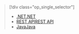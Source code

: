 > [!div class="op_single_selector"]
> * [<span data-ttu-id="5d070-101">.NET</span><span class="sxs-lookup"><span data-stu-id="5d070-101">.NET</span></span>](../articles/media-services/media-services-dotnet-configure-asset-delivery-policy.md)
> * [<span data-ttu-id="5d070-102">REST API</span><span class="sxs-lookup"><span data-stu-id="5d070-102">REST API</span></span>](../articles/media-services/media-services-rest-configure-asset-delivery-policy.md)
> * [<span data-ttu-id="5d070-103">Java</span><span class="sxs-lookup"><span data-stu-id="5d070-103">Java</span></span>](https://github.com/southworkscom/azure-sdk-for-media-services-java-samples)
> 
> 

